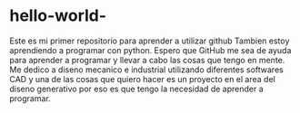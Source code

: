 # hello-world-
Este es mi primer repositorio para aprender a utilizar github
Tambien estoy aprendiendo a programar con python. Espero que GitHub me sea de ayuda para aprender a programar y llevar a cabo las cosas que tengo en mente.
Me dedico a diseno mecanico e industrial utilizando diferentes softwares CAD y una de las cosas que quiero hacer es un proyecto en el area del diseno generativo por eso es que tengo la necesidad de aprender a programar.

